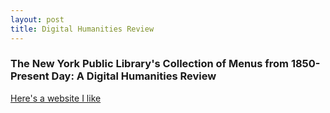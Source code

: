 ```yaml
---
layout: post
title: Digital Humanities Review
---
```


### **The New York Public Library's Collection of Menus from 1850-Present Day: A Digital Humanities Review**

[Here's a website I like](http://seriouseats.com)
